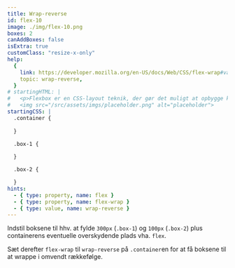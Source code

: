 ```yaml
---
title: Wrap-reverse
id: flex-10
image: ./img/flex-10.png
boxes: 2
canAddBoxes: false
isExtra: true
customClass: "resize-x-only"
help:
  {
    link: https://developer.mozilla.org/en-US/docs/Web/CSS/flex-wrap#values,
    topic: wrap-reverse,
  }
# startingHTML: |
#   <p>Flexbox er en CSS-layout teknik, der gør det muligt at opbygge komplekse layout på en enkel og effektiv måde. </p>
#   <img src="/src/assets/imgs/placeholder.png" alt="placeholder">
startingCSS: |
  .container {
    
  }

  .box-1 {
    
  }

  .box-2 {

  }
hints:
  - { type: property, name: flex }
  - { type: property, name: flex-wrap }
  - { type: value, name: wrap-reverse }
---
```


Indstil boksene til hhv. at fylde `300px` (`.box-1`) og `100px` (`.box-2`) plus containerens eventuelle overskydende plads vha. `flex`.

Sæt derefter `flex-wrap` til `wrap-reverse` på `.container`en for at få boksene til at wrappe i omvendt rækkefølge.
